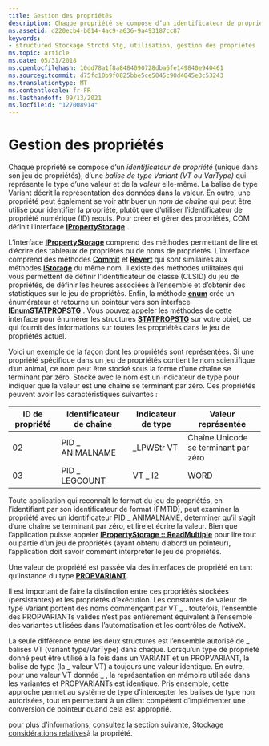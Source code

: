 ```yaml
---
title: Gestion des propriétés
description: Chaque propriété se compose d’un identificateur de propriété (unique dans son jeu de propriétés), d’une balise de type Variant (VT ou VarType) qui représente le type d’une valeur et de la valeur elle-même.
ms.assetid: d220ecb4-b014-4ac9-a636-9a493187cc87
keywords:
- structured Stockage Strctd Stg, utilisation, gestion des propriétés
ms.topic: article
ms.date: 05/31/2018
ms.openlocfilehash: 10dd78a1f8a8484090728dba6fe149840e940461
ms.sourcegitcommit: d75fc10b9f0825bbe5ce5045c90d4045e3c53243
ms.translationtype: MT
ms.contentlocale: fr-FR
ms.lasthandoff: 09/13/2021
ms.locfileid: "127008914"
---
```

# <a name="managing-properties"></a>Gestion des propriétés

Chaque propriété se compose d’un *identificateur de propriété* (unique dans son jeu de propriétés), d’une *balise de type Variant (VT ou VarType)* qui représente le type d’une valeur et de la *valeur* elle-même. La balise de type Variant décrit la représentation des données dans la valeur. En outre, une propriété peut également se voir attribuer un *nom de chaîne* qui peut être utilisé pour identifier la propriété, plutôt que d’utiliser l’identificateur de propriété numérique (ID) requis. Pour créer et gérer des propriétés, COM définit l’interface [**IPropertyStorage**](/windows/desktop/api/Propidl/nn-propidl-ipropertystorage) .

L’interface [**IPropertyStorage**](/windows/desktop/api/Propidl/nn-propidl-ipropertystorage) comprend des méthodes permettant de lire et d’écrire des tableaux de propriétés ou de noms de propriétés. L’interface comprend des méthodes [**Commit**](/windows/desktop/api/Propidl/nf-propidl-ipropertystorage-commit) et [**Revert**](/windows/desktop/api/Propidl/nf-propidl-ipropertystorage-revert) qui sont similaires aux méthodes [**IStorage**](/windows/desktop/api/Objidl/nn-objidl-istorage) du même nom. Il existe des méthodes utilitaires qui vous permettent de définir l’identificateur de classe (CLSID) du jeu de propriétés, de définir les heures associées à l’ensemble et d’obtenir des statistiques sur le jeu de propriétés. Enfin, la méthode [**enum**](/windows/desktop/api/Propidl/nf-propidl-ipropertystorage-enum) crée un énumérateur et retourne un pointeur vers son interface [**IEnumSTATPROPSTG**](/windows/win32/api/propidlbase/nn-propidlbase-ienumstatpropstg) . Vous pouvez appeler les méthodes de cette interface pour énumérer les structures [**STATPROPSTG**](/windows/win32/api/propidlbase/nn-propidlbase-ienumstatpropstg) sur votre objet, ce qui fournit des informations sur toutes les propriétés dans le jeu de propriétés actuel.

Voici un exemple de la façon dont les propriétés sont représentées. Si une propriété spécifique dans un jeu de propriétés contient le nom scientifique d’un animal, ce nom peut être stocké sous la forme d’une chaîne se terminant par zéro. Stocké avec le nom est un indicateur de type pour indiquer que la valeur est une chaîne se terminant par zéro. Ces propriétés peuvent avoir les caractéristiques suivantes :



| ID de propriété | Identificateur de chaîne | Indicateur de type | Valeur représentée              |
|-------------|-------------------|----------------|--------------------------------|
| 02          | PID \_ ANIMALNAME   | \_LPWStr VT     | Chaîne Unicode se terminant par zéro |
| 03          | PID \_ LEGCOUNT     | VT \_ I2         | WORD                           |



 

Toute application qui reconnaît le format du jeu de propriétés, en l’identifiant par son identificateur de format (FMTID), peut examiner la propriété avec un identificateur PID \_ ANIMALNAME, déterminer qu’il s’agit d’une chaîne se terminant par zéro, et lire et écrire la valeur. Bien que l’application puisse appeler [**IPropertyStorage :: ReadMultiple**](/windows/desktop/api/Propidl/nf-propidl-ipropertystorage-readmultiple) pour lire tout ou partie d’un jeu de propriétés (ayant obtenu d’abord un pointeur), l’application doit savoir comment interpréter le jeu de propriétés.

Une valeur de propriété est passée via des interfaces de propriété en tant qu’instance du type [**PROPVARIANT**](/windows/win32/api/propidlbase/ns-propidlbase-propvariant).

Il est important de faire la distinction entre ces propriétés stockées (persistantes) et les propriétés d’exécution. Les constantes de valeur de type Variant portent des noms commençant par VT \_ . toutefois, l’ensemble des PROPVARIANTs valides n’est pas entièrement équivalent à l’ensemble des variantes utilisées dans l’automatisation et les contrôles de ActiveX.

La seule différence entre les deux structures est l’ensemble autorisé de \_ balises VT (variant type/VarType) dans chaque. Lorsqu’un type de propriété donné peut être utilisé à la fois dans un VARIANT et un PROPVARIANT, la balise de type (la \_ valeur VT) a toujours une valeur identique. En outre, pour une valeur VT donnée \_ , la représentation en mémoire utilisée dans les variantes et PROPVARIANTs est identique. Pris ensemble, cette approche permet au système de type d’intercepter les balises de type non autorisées, tout en permettant à un client compétent d’implémenter une conversion de pointeur quand cela est approprié.

pour plus d’informations, consultez la section suivante, [Stockage considérations relatives](property-storage-considerations.md)à la propriété.

 

 